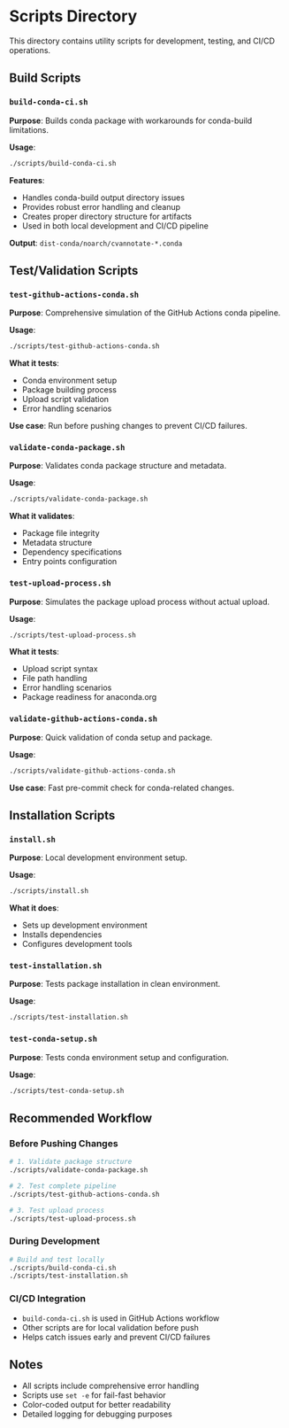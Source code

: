 # Scripts Directory

This directory contains utility scripts for development, testing, and CI/CD operations.

## Build Scripts

### `build-conda-ci.sh`
**Purpose**: Builds conda package with workarounds for conda-build limitations.

**Usage**:
```bash
./scripts/build-conda-ci.sh
```

**Features**:
- Handles conda-build output directory issues
- Provides robust error handling and cleanup
- Creates proper directory structure for artifacts
- Used in both local development and CI/CD pipeline

**Output**: `dist-conda/noarch/cvannotate-*.conda`

## Test/Validation Scripts

### `test-github-actions-conda.sh`
**Purpose**: Comprehensive simulation of the GitHub Actions conda pipeline.

**Usage**:
```bash
./scripts/test-github-actions-conda.sh
```

**What it tests**:
- Conda environment setup
- Package building process
- Upload script validation  
- Error handling scenarios

**Use case**: Run before pushing changes to prevent CI/CD failures.

### `validate-conda-package.sh`
**Purpose**: Validates conda package structure and metadata.

**Usage**:
```bash
./scripts/validate-conda-package.sh
```

**What it validates**:
- Package file integrity
- Metadata structure
- Dependency specifications
- Entry points configuration

### `test-upload-process.sh`
**Purpose**: Simulates the package upload process without actual upload.

**Usage**:
```bash
./scripts/test-upload-process.sh
```

**What it tests**:
- Upload script syntax
- File path handling
- Error handling scenarios
- Package readiness for anaconda.org

### `validate-github-actions-conda.sh`
**Purpose**: Quick validation of conda setup and package.

**Usage**:
```bash
./scripts/validate-github-actions-conda.sh
```

**Use case**: Fast pre-commit check for conda-related changes.

## Installation Scripts

### `install.sh`
**Purpose**: Local development environment setup.

**Usage**:
```bash
./scripts/install.sh
```

**What it does**:
- Sets up development environment
- Installs dependencies
- Configures development tools

### `test-installation.sh`
**Purpose**: Tests package installation in clean environment.

**Usage**:
```bash
./scripts/test-installation.sh
```

### `test-conda-setup.sh`
**Purpose**: Tests conda environment setup and configuration.

**Usage**:
```bash
./scripts/test-conda-setup.sh
```

## Recommended Workflow

### Before Pushing Changes
```bash
# 1. Validate package structure
./scripts/validate-conda-package.sh

# 2. Test complete pipeline
./scripts/test-github-actions-conda.sh

# 3. Test upload process
./scripts/test-upload-process.sh
```

### During Development
```bash
# Build and test locally
./scripts/build-conda-ci.sh
./scripts/test-installation.sh
```

### CI/CD Integration
- `build-conda-ci.sh` is used in GitHub Actions workflow
- Other scripts are for local validation before push
- Helps catch issues early and prevent CI/CD failures

## Notes

- All scripts include comprehensive error handling
- Scripts use `set -e` for fail-fast behavior
- Color-coded output for better readability
- Detailed logging for debugging purposes
